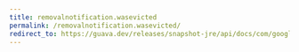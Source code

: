 ```yaml
---
title: removalnotification.wasevicted
permalink: /removalnotification.wasevicted/
redirect_to: https://guava.dev/releases/snapshot-jre/api/docs/com/google/common/cache/RemovalNotification.html#wasEvicted--
---
```

